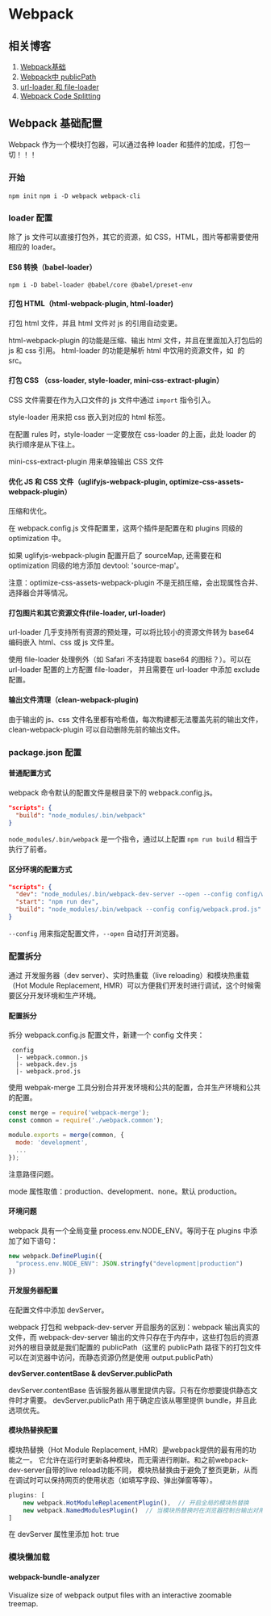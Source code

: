 # Webpack

## 相关博客

1. [Webpack基础](https://zhuanlan.zhihu.com/p/57722935)
2. [Webpack中 publicPath](https://juejin.im/post/5ae9ae5e518825672f19b094)
3. [url-loader 和 file-loader](https://segmentfault.com/a/1190000011487980)
4. [Webpack Code Splitting](https://blog.csdn.net/zjw0742/article/details/74518955)

## Webpack 基础配置

Webpack 作为一个模块打包器，可以通过各种 loader 和插件的加成，打包一切！！！

### 开始

`npm init`
`npm i -D webpack webpack-cli`

### loader 配置

除了 js 文件可以直接打包外，其它的资源，如 CSS，HTML，图片等都需要使用 相应的 loader。

#### ES6 转换（babel-loader）

`npm i -D babel-loader @babel/core @babel/preset-env`

#### 打包 HTML（html-webpack-plugin, html-loader)

打包 html 文件，并且 html 文件对 js 的引用自动变更。

html-webpack-plugin 的功能是压缩、输出 html 文件，并且在里面加入打包后的 js 和 css 引用。
html-loader 的功能是解析 html 中饮用的资源文件，如 <img> 的 src。


#### 打包 CSS （css-loader, style-loader, mini-css-extract-plugin）

CSS 文件需要在作为入口文件的 js 文件中通过 `import` 指令引入。

style-loader 用来把 css 嵌入到对应的 html 标签。

在配置 rules 时，style-loader 一定要放在 css-loader 的上面，此处 loader 的执行顺序是从下往上。

mini-css-extract-plugin 用来单独输出 CSS 文件

#### 优化 JS 和 CSS 文件（uglifyjs-webpack-plugin, optimize-css-assets-webpack-plugin）

压缩和优化。

在 webpack.config.js 文件配置里，这两个插件是配置在和 plugins 同级的 optimization 中。

如果 uglifyjs-webpack-plugin 配置开启了 sourceMap, 还需要在和 optimization 同级的地方添加 devtool: 'source-map'。

注意：optimize-css-assets-webpack-plugin 不是无损压缩，会出现属性合并、选择器合并等情况。

#### 打包图片和其它资源文件(file-loader, url-loader)

url-loader 几乎支持所有资源的预处理，可以将比较小的资源文件转为 base64 编码嵌入 html、css 或 js 文件里。

使用 file-loader 处理例外（如 Safari 不支持提取 base64 的图标？）。可以在 url-loader 配置的上方配置 file-loader， 并且需要在 url-loader 中添加 exclude 配置。

#### 输出文件清理（clean-webpack-plugin)

由于输出的 js、css 文件名里都有哈希值，每次构建都无法覆盖先前的输出文件，clean-webpack-plugin 可以自动删除先前的输出文件。

### package.json 配置

#### 普通配置方式
webpack 命令默认的配置文件是根目录下的 webpack.config.js。

```JSON
"scripts": {
  "build": "node_modules/.bin/webpack"
}
```

`node_modules/.bin/webpack` 是一个指令，通过以上配置 `npm run build` 相当于执行了前者。

#### 区分环境的配置方式

```JSON
"scripts": {
  "dev": "node_modules/.bin/webpack-dev-server --open --config config/webpack.dev.js",
  "start": "npm run dev",
  "build": "node_modules/.bin/webpack --config config/webpack.prod.js"
}
```

`--config` 用来指定配置文件，`--open` 自动打开浏览器。

### 配置拆分

通过 开发服务器（dev server）、实时热重载（live reloading）和模块热重载（Hot Module Replacement, HMR）可以方便我们开发时进行调试，这个时候需要区分开发环境和生产环境。

#### 配置拆分

拆分 webpack.config.js 配置文件，新建一个 config 文件夹：

```
 config
  |- webpack.common.js
  |- webpack.dev.js
  |- webpack.prod.js
```
使用 webpak-merge 工具分别合并开发环境和公共的配置，合并生产环境和公共的配置。

```JavaScript
const merge = require('webpack-merge');
const common = require('./webpack.common');

module.exports = merge(common, {
  mode: 'development',
  ...
});
```
注意路径问题。

mode 属性取值：production、development、none。默认 production。

#### 环境问题

webpack 具有一个全局变量 process.env.NODE_ENV。等同于在 plugins 中添加了如下语句：

```JavaScript
new webpack.DefinePlugin({
  "process.env.NODE_ENV": JSON.stringfy("development|production")
})
```
#### 开发服务器配置

在配置文件中添加 devServer。

webpack 打包和 webpack-dev-server 开启服务的区别：webpack 输出真实的文件，而 webpack-dev-server 输出的文件只存在于内存中，这些打包后的资源对外的根目录就是我们配置的 publicPath（这里的 publicPath 路径下的打包文件可以在浏览器中访问，而静态资源仍然是使用 output.publicPath）

**devServer.contentBase & devServer.publicPath**

devServer.contentBase 告诉服务器从哪里提供内容。只有在你想要提供静态文件时才需要。
devServer.publicPath 用于确定应该从哪里提供 bundle，并且此选项优先。

#### 模块热替换配置

模块热替换（Hot Module Replacement, HMR）是webpack提供的最有用的功能之一。
它允许在运行时更新各种模块，而无需进行刷新。和之前webpack-dev-server自带的live reload功能不同，
模块热替换由于避免了整页更新，从而在调试时可以保持网页的使用状态（如填写字段、弹出弹窗等等）。

```JavaScript
plugins: [
    new webpack.HotModuleReplacementPlugin(),  // 开启全局的模块热替换
    new webpack.NamedModulesPlugin()  // 当模块热替换时在浏览器控制台输出对用户更友好的模块名信息
]
```

在 devServer 属性里添加 hot: true

### 模块懒加载

#### webpack-bundle-analyzer

Visualize size of webpack output files with an interactive zoomable treemap.
